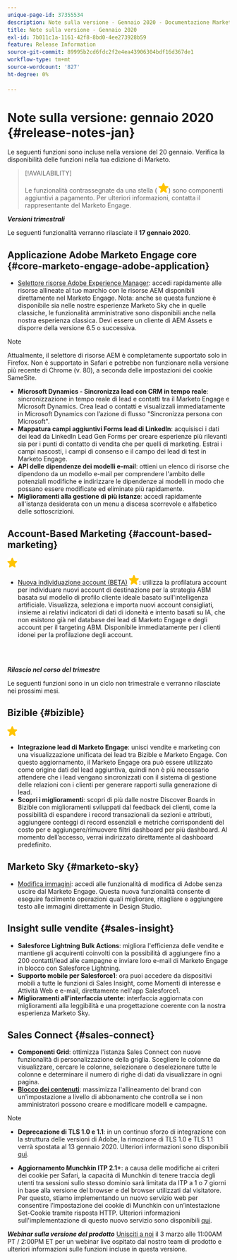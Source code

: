 ```yaml
---
unique-page-id: 37355534
description: Note sulla versione - Gennaio 2020 - Documentazione Marketo - Documentazione del prodotto
title: Note sulla versione - Gennaio 2020
exl-id: 7b011c1a-1161-42f8-8bd0-4ee273928b59
feature: Release Information
source-git-commit: 89995b2cd6fdc2f2e4ea43906304bdf16d367de1
workflow-type: tm+mt
source-wordcount: '827'
ht-degree: 0%

---
```


# Note sulla versione: gennaio 2020 {#release-notes-jan}

Le seguenti funzioni sono incluse nella versione del 20 gennaio. Verifica la disponibilità delle funzioni nella tua edizione di Marketo.

>[!AVAILABILITY]
>
>Le funzionalità contrassegnate da una stella ( ![(stella)](assets/yellow-star.png)) sono componenti aggiuntivi a pagamento. Per ulteriori informazioni, contatta il rappresentante del Marketo Engage.

**_Versioni trimestrali_**

Le seguenti funzionalità verranno rilasciate il **17 gennaio 2020**.

## Applicazione Adobe Marketo Engage core {#core-marketo-engage-adobe-application}

* [Selettore risorse Adobe Experience Manager](/help/marketo/product-docs/adobe-experience-cloud-integrations/importing-assets-with-adobe-experience-manager.md): accedi rapidamente alle risorse allineate al tuo marchio con le risorse AEM disponibili direttamente nel Marketo Engage. Nota: anche se questa funzione è disponibile sia nelle nostre esperienze Marketo Sky che in quelle classiche, le funzionalità amministrative sono disponibili anche nella nostra esperienza classica. Devi essere un cliente di AEM Assets e disporre della versione 6.5 o successiva.

>[!NOTE]
>
>Attualmente, il selettore di risorse AEM è completamente supportato solo in Firefox. Non è supportato in Safari e potrebbe non funzionare nella versione più recente di Chrome (v. 80), a seconda delle impostazioni dei cookie SameSite.

* **Microsoft Dynamics - Sincronizza lead con CRM in tempo reale**: sincronizzazione in tempo reale di lead e contatti tra il Marketo Engage e Microsoft Dynamics. Crea lead o contatti e visualizzali immediatamente in Microsoft Dynamics con l’azione di flusso &quot;Sincronizza persona con Microsoft&quot;.
* **Mappatura campi aggiuntivi Forms lead di LinkedIn**: acquisisci i dati dei lead da LinkedIn Lead Gen Forms per creare esperienze più rilevanti sia per i punti di contatto di vendita che per quelli di marketing. Estrai i campi nascosti, i campi di consenso e il campo dei lead di test in Marketo Engage.
* **API delle dipendenze dei modelli e-mail**: ottieni un elenco di risorse che dipendono da un modello e-mail per comprendere l&#39;ambito delle potenziali modifiche e indirizzare le dipendenze ai modelli in modo che possano essere modificate ed eliminate più rapidamente.
* **Miglioramenti alla gestione di più istanze**: accedi rapidamente all&#39;istanza desiderata con un menu a discesa scorrevole e alfabetico delle sottoscrizioni.

## Account-Based Marketing {#account-based-marketing}

![(stella)](assets/yellow-star.png)

* [Nuova individuazione account (BETA)](https://docs.marketo.com/x/WQA6Ag) ![(star)](assets/yellow-star.png): utilizza la profilatura account per individuare nuovi account di destinazione per la strategia ABM basata sul modello di profilo cliente ideale basato sull&#39;intelligenza artificiale. Visualizza, seleziona e importa nuovi account consigliati, insieme ai relativi indicatori di dati di idoneità e intento basati su IA, che non esistono già nel database dei lead di Marketo Engage e degli account per il targeting ABM. Disponibile immediatamente per i clienti idonei per la profilazione degli account.

<br> 

**_Rilascio nel corso del trimestre_**

Le seguenti funzioni sono in un ciclo non trimestrale e verranno rilasciate nei prossimi mesi.

## Bizible {#bizible}

![(stella)](assets/yellow-star.png)

* **Integrazione lead di Marketo Engage**: unisci vendite e marketing con una visualizzazione unificata dei lead tra Bizible e Marketo Engage. Con questo aggiornamento, il Marketo Engage ora può essere utilizzato come origine dati del lead aggiuntiva, quindi non è più necessario attendere che i lead vengano sincronizzati con il sistema di gestione delle relazioni con i clienti per generare rapporti sulla generazione di lead.
* **Scopri i miglioramenti**: scopri di più dalle nostre Discover Boards in Bizible con miglioramenti sviluppati dal feedback dei clienti, come la possibilità di espandere i record transazionali da sezioni e attributi, aggiungere conteggi di record essenziali e metriche corrispondenti del costo per e aggiungere/rimuovere filtri dashboard per più dashboard. Al momento dell’accesso, verrai indirizzato direttamente al dashboard predefinito.

## Marketo Sky {#marketo-sky}

* [Modifica immagini](https://experienceleague.adobe.com/docs/marketo/sky/design-studio/marketo-image-editor.html?lang=en#design-studio): accedi alle funzionalità di modifica di Adobe senza uscire dal Marketo Engage. Questa nuova funzionalità consente di eseguire facilmente operazioni quali migliorare, ritagliare e aggiungere testo alle immagini direttamente in Design Studio.

## Insight sulle vendite {#sales-insight}

* **Salesforce Lightning Bulk Actions**: migliora l&#39;efficienza delle vendite e mantiene gli acquirenti coinvolti con la possibilità di aggiungere fino a 200 contatti/lead alle campagne e inviare loro e-mail di Marketo Engage in blocco con Salesforce Lightning.
* **Supporto mobile per Salesforce1**: ora puoi accedere da dispositivi mobili a tutte le funzioni di Sales Insight, come Momenti di interesse e Attività Web e e-mail, direttamente nell&#39;app Salesforce1.
* **Miglioramenti all&#39;interfaccia utente**: interfaccia aggiornata con miglioramenti alla leggibilità e una progettazione coerente con la nostra esperienza Marketo Sky.

## Sales Connect {#sales-connect}

* **Componenti Grid**: ottimizza l&#39;istanza Sales Connect con nuove funzionalità di personalizzazione della griglia. Scegliere le colonne da visualizzare, cercare le colonne, selezionare o deselezionare tutte le colonne e determinare il numero di righe di dati da visualizzare in ogni pagina.
* **[Blocco dei contenuti](/help/marketo/product-docs/marketo-sales-connect/admin/content-lockdown.md)**: massimizza l&#39;allineamento del brand con un&#39;impostazione a livello di abbonamento che controlla se i non amministratori possono creare e modificare modelli e campagne.

>[!NOTE]
>
>* **Deprecazione di TLS 1.0 e 1.1**: in un continuo sforzo di integrazione con la struttura delle versioni di Adobe, la rimozione di TLS 1.0 e TLS 1.1 verrà spostata al 13 gennaio 2020. Ulteriori informazioni sono disponibili [qui](https://nation.marketo.com/docs/DOC-7059-tls-10-11-deprecation-faq).
>
>* **Aggiornamento Munchkin ITP 2.1+**: a causa delle modifiche ai criteri dei cookie per Safari, la capacità di Munchkin di tenere traccia degli utenti tra sessioni sullo stesso dominio sarà limitata da ITP a 1 o 7 giorni in base alla versione del browser e del browser utilizzati dal visitatore. Per questo, stiamo implementando un nuovo servizio web per consentire l’impostazione dei cookie di Munchkin con un’intestazione Set-Cookie tramite risposta HTTP. Ulteriori informazioni sull&#39;implementazione di questo nuovo servizio sono disponibili [qui](https://nation.marketo.com/docs/DOC-7351).

**_Webinar sulla versione del prodotto_** [Unisciti a noi](https://engage.marketo.com/Jan_Feb_20_Release_Webinar_Registration.html) il 3 marzo alle 11:00AM PT / 2:00PM ET per un webinar live ospitato dal nostro team di prodotto e ulteriori informazioni sulle funzioni incluse in questa versione.
